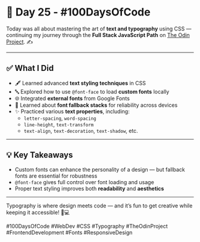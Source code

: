 # 📅 Day 25 - #100DaysOfCode

Today was all about mastering the art of **text and typography** using CSS — continuing my journey through the **Full Stack JavaScript Path** on [The Odin Project](https://www.theodinproject.com/). ✍️

---

## ✅ What I Did

- 🖋️ Learned advanced **text styling techniques** in CSS  
- 🔤 Explored how to use `@font-face` to load **custom fonts** locally  
- 🌐 Integrated **external fonts** from Google Fonts  
- 🔁 Learned about **font fallback stacks** for reliability across devices  
- ✨ Practiced various **text properties**, including:
  - `letter-spacing`, `word-spacing`
  - `line-height`, `text-transform`
  - `text-align`, `text-decoration`, `text-shadow`, etc.

---

## 💡 Key Takeaways

- Custom fonts can enhance the personality of a design — but fallback fonts are essential for robustness  
- `@font-face` gives full control over font loading and usage  
- Proper text styling improves both **readability** and **aesthetics**

---

Typography is where design meets code — and it’s fun to get creative while keeping it accessible! 🎨💻

#100DaysOfCode #WebDev #CSS #Typography #TheOdinProject #FrontendDevelopment #Fonts #ResponsiveDesign
